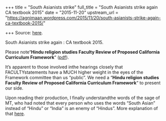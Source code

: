 +++
title = "South Asianists strike"
full_title = "South Asianists strike again CA textbook 2015"
date = "2015-11-20"
upstream_url = "https://agnimaan.wordpress.com/2015/11/20/south-asianists-strike-again-ca-textbook-2015/"

+++
Source: [here](https://agnimaan.wordpress.com/2015/11/20/south-asianists-strike-again-ca-textbook-2015/).

South Asianists strike again : CA textbook 2015.

Please note“**Hindu religion studies Faculty Review of Proposed
California Curriculum Framework**“
([pdf](https://drive.google.com/file/d/0B1_QBT-hoqqVTkZkRDBRU3FWNmJiYjZ5Z3Jwb3JvRG9fcEZr/view)).

It’s apparent to those involved inthe hearings closely that
FACULTYstatements have a MUCH higher weight in the eyes of the
Framework committee than us “public”. We need a “**Hindu religion
studies Faculty Review of Proposed California Curriculum Framework**“
to present our side.

Upon reading their production, I finally understandthe words of the
sage of MT, who had noted that every person who uses the words “South
Asian” instead of “Hindu” or “India” is an enemy of “Hindus”. More
explanation of that
[here](https://docs.google.com/document/d/1ekFrXAEFEtQSRWiWG54qPQZ79epLwFiPxek2cv3G5Xo/view).

